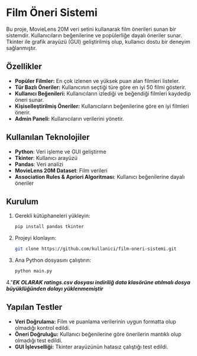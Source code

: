# Film Öneri Sistemi

Bu proje, MovieLens 20M veri setini kullanarak film önerileri sunan bir sistemdir. Kullanıcıların beğenilerine ve popülerliğe dayalı öneriler sunar. Tkinter ile grafik arayüzü (GUI) geliştirilmiş olup, kullanıcı dostu bir deneyim sağlanmıştır.

## Özellikler

- **Popüler Filmler:** En çok izlenen ve yüksek puan alan filmleri listeler.
- **Tür Bazlı Öneriler:** Kullanıcının seçtiği türe göre en iyi 50 filmi gösterir.
- **Kullanıcı Beğenileri:** Kullanıcıların izlediği ve beğendiği filmleri kaydedip öneri sunar.
- **Kişiselleştirilmiş Öneriler:** Kullanıcıların beğenilerine göre en iyi filmleri önerir.
- **Admin Paneli:** Kullanıcıların verilerini yönetir.

## Kullanılan Teknolojiler

- **Python**: Veri işleme ve GUI geliştirme
- **Tkinter**: Kullanıcı arayüzü
- **Pandas**: Veri analizi
- **MovieLens 20M Dataset**: Film verileri
- **Association Rules & Apriori Algoritması**: Kullanıcı beğenilerine dayalı öneriler

## Kurulum

1. Gerekli kütüphaneleri yükleyin:
   ```bash
   pip install pandas tkinter
   ```
2. Projeyi klonlayın:
   ```bash
   git clone https://github.com/kullanici/film-oneri-sistemi.git
   ```
3. Ana Python dosyasını çalıştırın:
   ```bash
   python main.py
   ```
4."*****EK OLARAK ratings.csv dosyası indiriliğ data klasörüne atılmalı dosya büyüklüğünden dolayı yüklenmemiştir*****
## Yapılan Testler

- **Veri Doğrulama:** Film ve puanlama verilerinin uygun formatta olup olmadığı kontrol edildi.
- **Öneri Doğruluğu:** Kullanıcı beğenilerine göre önerilerin mantıklı olup olmadığı test edildi.
- **GUI İşlevselliği:** Tkinter arayüzünün hatasız çalıştığı test edildi.

##

